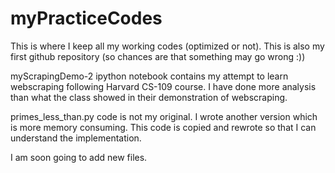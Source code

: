 # myPracticeCodes
This is where I keep all my working codes (optimized or not). This is also my first github repository (so chances are that something may go wrong :))

myScrapingDemo-2 ipython notebook contains my attempt to learn webscraping following Harvard CS-109 course. I have done more analysis than what the class showed in their demonstration of webscraping. 

primes_less_than.py code is not my original. I wrote another version which is more memory consuming. This code is copied and rewrote so that I can understand the implementation. 

I am soon going to add new files. 

